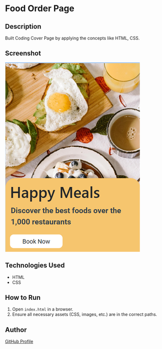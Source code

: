 # Food Order Page

## Description
Built Coding Cover Page by applying the concepts like HTML, CSS.

## Screenshot
![Project Screenshot](screenshot.png)

## Technologies Used
- HTML
- CSS

## How to Run
1. Open `index.html` in a browser.
2. Ensure all necessary assets (CSS, images, etc.) are in the correct paths.

## Author
[GitHub Profile](https://github.com/TRINITY2498)
